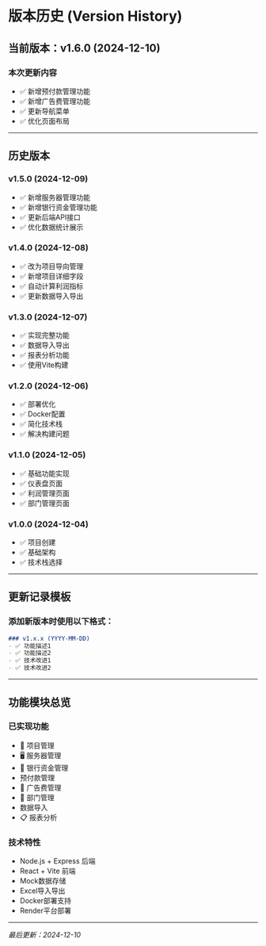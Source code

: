 # 版本历史 (Version History)

## 当前版本：v1.6.0 (2024-12-10)

### 本次更新内容
- ✅ 新增预付款管理功能
- ✅ 新增广告费管理功能
- ✅ 更新导航菜单
- ✅ 优化页面布局

---

## 历史版本

### v1.5.0 (2024-12-09)
- ✅ 新增服务器管理功能
- ✅ 新增银行资金管理功能
- ✅ 更新后端API接口
- ✅ 优化数据统计展示

### v1.4.0 (2024-12-08)
- ✅ 改为项目导向管理
- ✅ 新增项目详细字段
- ✅ 自动计算利润指标
- ✅ 更新数据导入导出

### v1.3.0 (2024-12-07)
- ✅ 实现完整功能
- ✅ 数据导入导出
- ✅ 报表分析功能
- ✅ 使用Vite构建

### v1.2.0 (2024-12-06)
- ✅ 部署优化
- ✅ Docker配置
- ✅ 简化技术栈
- ✅ 解决构建问题

### v1.1.0 (2024-12-05)
- ✅ 基础功能实现
- ✅ 仪表盘页面
- ✅ 利润管理页面
- ✅ 部门管理页面

### v1.0.0 (2024-12-04)
- ✅ 项目创建
- ✅ 基础架构
- ✅ 技术栈选择

---

## 更新记录模板

### 添加新版本时使用以下格式：

```markdown
### v1.x.x (YYYY-MM-DD)
- ✅ 功能描述1
- ✅ 功能描述2
- ✅ 技术改进1
- ✅ 技术改进2
```

---

## 功能模块总览

### 已实现功能
- 🎯 项目管理
- 🖥️ 服务器管理
- 🏦 银行资金管理
- 预付款管理
- 📢 广告费管理
- 🏢 部门管理
- 数据导入
- 📋 报表分析

### 技术特性
- Node.js + Express 后端
- React + Vite 前端
- Mock数据存储
- Excel导入导出
- Docker部署支持
- Render平台部署

---

*最后更新：2024-12-10*

